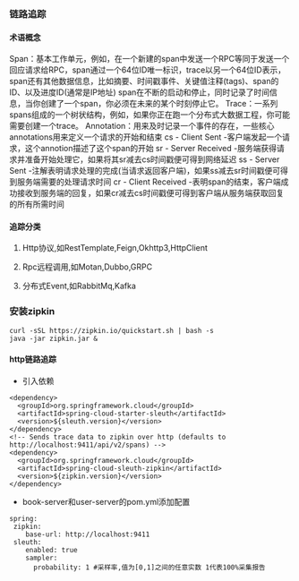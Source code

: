 ### 链路追踪

#### 术语概念
Span：基本工作单元，例如，在一个新建的span中发送一个RPC等同于发送一个回应请求给RPC，span通过一个64位ID唯一标识，trace以另一个64位ID表示，span还有其他数据信息，比如摘要、时间戳事件、关键值注释(tags)、span的ID、以及进度ID(通常是IP地址) 
span在不断的启动和停止，同时记录了时间信息，当你创建了一个span，你必须在未来的某个时刻停止它。
Trace：一系列spans组成的一个树状结构，例如，如果你正在跑一个分布式大数据工程，你可能需要创建一个trace。
Annotation：用来及时记录一个事件的存在，一些核心annotations用来定义一个请求的开始和结束 
cs - Client Sent -客户端发起一个请求，这个annotion描述了这个span的开始
sr - Server Received -服务端获得请求并准备开始处理它，如果将其sr减去cs时间戳便可得到网络延迟
ss - Server Sent -注解表明请求处理的完成(当请求返回客户端)，如果ss减去sr时间戳便可得到服务端需要的处理请求时间
cr - Client Received -表明span的结束，客户端成功接收到服务端的回复，如果cr减去cs时间戳便可得到客户端从服务端获取回复的所有所需时间 

#### 追踪分类

1. Http协议,如RestTemplate,Feign,Okhttp3,HttpClient

2. Rpc远程调用,如Motan,Dubbo,GRPC

3. 分布式Event,如RabbitMq,Kafka

### 安装zipkin
```
curl -sSL https://zipkin.io/quickstart.sh | bash -s
java -jar zipkin.jar &
```

#### http链路追踪
* 引入依赖 
```
<dependency>
  <groupId>org.springframework.cloud</groupId>
  <artifactId>spring-cloud-starter-sleuth</artifactId>
  <version>${sleuth.version}</version>
</dependency>
<!-- Sends trace data to zipkin over http (defaults to http://localhost:9411/api/v2/spans) -->
<dependency>
  <groupId>org.springframework.cloud</groupId>
  <artifactId>spring-cloud-sleuth-zipkin</artifactId>
  <version>${zipkin.version}</version>
</dependency>
```

* book-server和user-server的pom.yml添加配置
```
spring:
 zipkin:
    base-url: http://localhost:9411
 sleuth:
    enabled: true
    sampler:
      probability: 1 #采样率,值为[0,1]之间的任意实数 1代表100%采集报告
```
